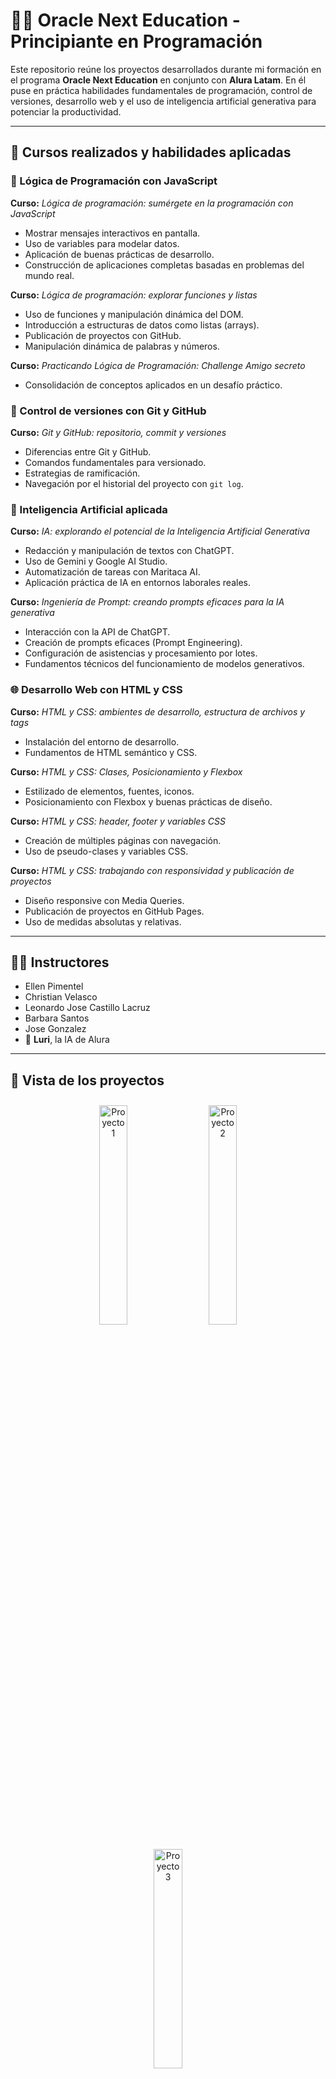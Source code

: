 # 👩‍💻 Oracle Next Education - Principiante en Programación

Este repositorio reúne los proyectos desarrollados durante mi formación en el programa **Oracle Next Education** en conjunto con **Alura Latam**. En él puse en práctica habilidades fundamentales de programación, control de versiones, desarrollo web y el uso de inteligencia artificial generativa para potenciar la productividad.

---

## 🧠 Cursos realizados y habilidades aplicadas

### 🔷 Lógica de Programación con JavaScript
**Curso:** *Lógica de programación: sumérgete en la programación con JavaScript*
- Mostrar mensajes interactivos en pantalla.
- Uso de variables para modelar datos.
- Aplicación de buenas prácticas de desarrollo.
- Construcción de aplicaciones completas basadas en problemas del mundo real.

**Curso:** *Lógica de programación: explorar funciones y listas*
- Uso de funciones y manipulación dinámica del DOM.
- Introducción a estructuras de datos como listas (arrays).
- Publicación de proyectos con GitHub.
- Manipulación dinámica de palabras y números.

**Curso:** *Practicando Lógica de Programación: Challenge Amigo secreto*
- Consolidación de conceptos aplicados en un desafío práctico.

### 🧩 Control de versiones con Git y GitHub
**Curso:** *Git y GitHub: repositorio, commit y versiones*
- Diferencias entre Git y GitHub.
- Comandos fundamentales para versionado.
- Estrategias de ramificación.
- Navegación por el historial del proyecto con `git log`.

### 🧠 Inteligencia Artificial aplicada
**Curso:** *IA: explorando el potencial de la Inteligencia Artificial Generativa*
- Redacción y manipulación de textos con ChatGPT.
- Uso de Gemini y Google AI Studio.
- Automatización de tareas con Maritaca AI.
- Aplicación práctica de IA en entornos laborales reales.

**Curso:** *Ingeniería de Prompt: creando prompts eficaces para la IA generativa*
- Interacción con la API de ChatGPT.
- Creación de prompts eficaces (Prompt Engineering).
- Configuración de asistencias y procesamiento por lotes.
- Fundamentos técnicos del funcionamiento de modelos generativos.

### 🌐 Desarrollo Web con HTML y CSS
**Curso:** *HTML y CSS: ambientes de desarrollo, estructura de archivos y tags*
- Instalación del entorno de desarrollo.
- Fundamentos de HTML semántico y CSS.

**Curso:** *HTML y CSS: Clases, Posicionamiento y Flexbox*
- Estilizado de elementos, fuentes, iconos.
- Posicionamiento con Flexbox y buenas prácticas de diseño.

**Curso:** *HTML y CSS: header, footer y variables CSS*
- Creación de múltiples páginas con navegación.
- Uso de pseudo-clases y variables CSS.

**Curso:** *HTML y CSS: trabajando con responsividad y publicación de proyectos*
- Diseño responsive con Media Queries.
- Publicación de proyectos en GitHub Pages.
- Uso de medidas absolutas y relativas.

---

## 👩‍🏫 Instructores

- Ellen Pimentel  
- Christian Velasco  
- Leonardo Jose Castillo Lacruz  
- Barbara Santos  
- Jose Gonzalez  
- 🧠 **Luri**, la IA de Alura

---

## 📸 Vista de los proyectos

<p align="center">
  <img src="https://github.com/user-attachments/assets/620a4256-4294-4b0b-a25a-32098ccf2b1a" alt="Proyecto 1" width="30%" style="margin: 10px;">
  <img src="https://github.com/user-attachments/assets/63f1e4ea-0fc2-49b1-b309-0badfcec3e8c" alt="Proyecto 2" width="30%" style="margin: 10px;">
  <img src="https://github.com/user-attachments/assets/3b0bc002-e60e-4f77-8935-7012a179bf0a" alt="Proyecto 3" width="30%" style="margin: 10px;">
</p>

---

## 🔗 Ver proyecto online

👉 [Juego del número Secreto](https://kateclysm.github.io/ONE_Secret_Number_Game)

👉 [Challenge Amigo Secreto](https://kateclysm.github.io/ONE_Challenge_Amigo_secreto)

👉 [Portfolio básico](https://kateclysm.github.io/ONE_Portfolio)

---
